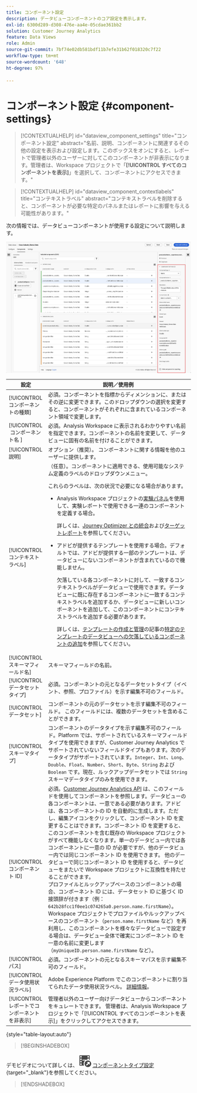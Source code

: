 ```yaml
---
title: コンポーネント設定
description: データビューコンポーネントのコア設定を表示します。
exl-id: 6300d289-d308-476e-aa4e-05cdae361bb2
solution: Customer Journey Analytics
feature: Data Views
role: Admin
source-git-commit: 7bf74e02db581bdf11b7efe31b62f018320c7f22
workflow-type: tm+mt
source-wordcount: '648'
ht-degree: 97%

---
```


# コンポーネント設定 {#component-settings}

<!-- markdownlint-disable MD034 -->

>[!CONTEXTUALHELP]
>id="dataview_component_settings"
>title="コンポーネント設定"
>abstract="名前、説明、コンポーネントに関連するその他の設定を表示および設定します。このボックスをオンにすると、レポートで管理者以外のユーザーに対してこのコンポーネントが非表示になります。管理者は、Workspace プロジェクトで「**[!UICONTROL すべてのコンポーネントを表示]**」を選択して、コンポーネントにアクセスできます。"

<!-- markdownlint-enable MD034 -->

<!-- markdownlint-disable MD034 -->

>[!CONTEXTUALHELP]
>id="dataview_component_contextlabels"
>title="コンテキストラベル"
>abstract="コンテキストラベルを削除すると、コンポーネントが必要な特定のパネルまたはレポートに影響を与える可能性があります。"

<!-- markdownlint-enable MD034 -->


次の情報では、データビューコンポーネントが使用する設定について説明します。

![この節で説明するコンポーネント設定](../assets/component-settings.png)

| 設定 | 説明／使用例 |
| --- | --- |
| [!UICONTROL コンポーネントの種類] | 必須。コンポーネントを指標からディメンションに、またはその逆に変更できます。このドロップダウンの選択を変更すると、コンポーネントがそれぞれに含まれているコンポーネント領域で変更します。 |
| [!UICONTROL &#x200B; コンポーネント名 &#x200B;] | 必須。Analysis Workspace に表示されるわかりやすい名前を指定できます。コンポーネントの名前を変更して、データビューに固有の名前を付けることができます。 |
| [!UICONTROL 説明] | オプション（推奨）。 コンポーネントに関する情報を他のユーザーに提供します。 |
| [!UICONTROL コンテキストラベル] | （任意）。コンポーネントに適用できる、使用可能なシステム定義のラベルのドロップダウンメニュー。 <p>これらのラベルは、次の状況で必要になる場合があります。</p> <ul><li>Analysis Workspace プロジェクトの[実験パネル](/help/analysis-workspace/c-panels/experimentation.md)を使用して、実験レポートで使用できる一連のコンポーネントを定義する場合。<p>詳しくは、[Journey Optimizer との統合](/help/integrations/ajo.md#data-view)および[ターゲットレポート](/help/integrations/at.md)を参照してください。</p></li><li>アドビが提供するテンプレートを使用する場合。デフォルトでは、アドビが提供する一部のテンプレートは、データビューにないコンポーネントが含まれているので機能しません。<p>欠落している各コンポーネントに対して、一致するコンテキストラベルがデータビューで使用できます。データビューに既に存在するコンポーネントに一致するコンテキストラベルを追加するか、データビューに新しいコンポーネントを追加して、このコンポーネントにコンテキストラベルを追加する必要があります。</p><p>詳しくは、[テンプレートの作成と管理](/help/analysis-workspace/templates/create-templates.md)の記事の[特定のテンプレートのデータビューへの欠落しているコンポーネントの追加](/help/analysis-workspace/templates/create-templates.md#add-missing-components-to-the-data-view-for-a-given-template)を参照してください。</p> |
| [!UICONTROL スキーマフィールド名] | スキーマフィールドの名前。 |
| [!UICONTROL データセットタイプ] | 必須。コンポーネントの元となるデータセットタイプ（イベント、参照、プロファイル）を示す編集不可のフィールド。 |
| [!UICONTROL データセット] | コンポーネントの元のデータセットを示す編集不可のフィールド。 このフィールドには、複数のデータセットを含めることができます。 |
| [!UICONTROL スキーマタイプ] | コンポーネントのデータタイプを示す編集不可のフィールド。Platform では、サポートされているスキーマフィールドタイプを使用できますが、Customer Journey Analytics でサポートされていないフィールドタイプもあります。次のデータタイプがサポートされています。`Integer`、`Int`、`Long`、`Double`、`Float`、`Number`、`Short`、`Byte`、`String` および `Boolean` です。現在、ルックアップデータセットでは `String` スキーマデータタイプのみを使用できます。 |
| [!UICONTROL コンポーネント ID] | 必須。[Customer Journey Analytics API](https://adobe.io/cja-apis/docs) は、このフィールドを使用してコンポーネントを参照します。データビューの各コンポーネントは、一意である必要があります。アドビは、各コンポーネントの ID を自動的に生成します。ただし、編集アイコンをクリックして、コンポーネント ID を変更することはできます。コンポーネント ID を変更すると、このコンポーネントを含む既存の Workspace プロジェクトがすべて機能しなくなります。単一のデータビュー内では各コンポーネントに一意の ID が必要ですが、他のデータビュー内では同じコンポーネント ID を使用できます。 他のデータビューで同じコンポーネント ID を使用すると、データビューをまたいで Workspace プロジェクトに互換性を持たせることができます。<br/>プロファイルとルックアップベースのコンポーネントの場合、コンポーネント ID には、データセット ID に基づく ID 接頭辞が付きます（例：`642b28fcc1f0ee1c074265a0.person.name.firstName`）。Workspace プロジェクトでプロファイルやルックアップベースのコンポーネント（`person.name.firstName` など）を再利用し、このコンポーネントを様々なデータビューで設定する場合は、データビュー全体で確実にコンポーネント ID を一意の名前に変更します（`myUniqueID.person.name.firstName` など）。 |
| [!UICONTROL パス] | 必須。コンポーネントの元となるスキーマパスを示す編集不可のフィールド。 |
| [!UICONTROL データ使用状況ラベル] | Adobe Experience Platform でこのコンポーネントに割り当てられたデータ使用状況ラベル。 [詳細情報](/help/data-views/data-governance.md)。 |
| [!UICONTROL レポートでコンポーネントを非表示] | 管理者以外のユーザー向けデータビューからコンポーネントをキュレートできます。 管理者は、Analysis Workspace プロジェクトで「[!UICONTROL すべてのコンポーネントを表示]」をクリックしてアクセスできます。 |

{style="table-layout:auto"}



>[!BEGINSHADEBOX]

デモビデオについて詳しくは、![VideoCheckedOut](/help/assets/icons/VideoCheckedOut.svg) [コンポーネントタイプ設定](https://video.tv.adobe.com/v/333112/?quality=12&learn=on){target="_blank"}を参照してください。

>[!ENDSHADEBOX]


